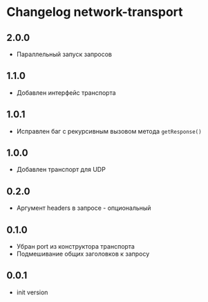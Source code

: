 # Changelog network-transport

## 2.0.0
  - Параллельный запуск запросов

## 1.1.0
  - Добавлен интерфейс транспорта

## 1.0.1
  - Исправлен баг с рекурсивным вызовом метода `getResponse()`

## 1.0.0
  - Добавлен транспорт для UDP

## 0.2.0
  - Аргумент headers в запросе - опциональный

## 0.1.0
  - Убран port из конструктора транспорта
  - Подмешивание общих заголовков к запросу

## 0.0.1
  - init version
